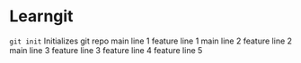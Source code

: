 # Learngit

`git init` Initializes git repo
main line 1
feature line 1
main line 2
feature line 2
main line 3
feature line 3
feature line 4
feature line 5